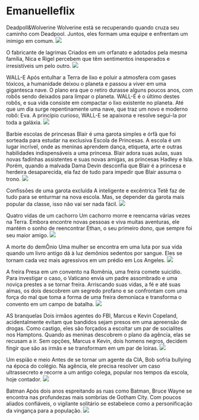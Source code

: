 # Emanuelleflix

Deadpoll&Wolverine
Wolverine está se recuperando quando cruza seu caminho com Deadpool. Juntos, eles formam uma equipe e enfrentam um inimigo em comum.
![](https://media1.tenor.com/m/2gwxR8fkTDcAAAAd/deadpool-and-wolverine-wolverine.gif)

O fabricante de lagrimas
Criados em um orfanato e adotados pela mesma família, Nica e Rigel percebem que têm sentimentos inesperados e irresistíveis um pelo outro.
![](https://media1.tenor.com/m/RBLn_U3do98AAAAd/queen-of-tears.gif)

WALL-E 
Após entulhar a Terra de lixo e poluir a atmosfera com gases tóxicos, a humanidade deixou o planeta e passou a viver em uma gigantesca nave. O plano era que o retiro durasse alguns poucos anos, com robôs sendo deixados para limpar o planeta. WALL-E é o último destes robôs, e sua vida consiste em compactar o lixo existente no planeta. Até que um dia surge repentinamente uma nave, que traz um novo e moderno robô: Eva. A princípio curioso, WALL-E se apaixona e resolve segui-la por toda a galáxia.
![](https://media1.tenor.com/m/ujtysPw05X8AAAAd/wall-e-waving.gif)

Barbie escolas de princesas
Blair é uma garota simples e órfã que foi sorteada para estudar na exclusiva Escola de Princesas. A escola é um lugar incrível, onde as meninas aprendem dança, etiqueta, arte e outras habilidades indispensáveis a uma princesa. Blair adora suas aulas, suas novas fadinhas assistentes e suas novas amigas, as princesas Hadley e Isla. Porém, quando a malvada Dama Devin desconfia que Blair é a princesa e herdeira desaparecida, ela faz de tudo para impedir que Blair assuma o trono.
![](https://media1.tenor.com/m/xWUCXFfTRt4AAAAd/barbie-princess-charm-school-blair-willows.gif)

Confissões de uma garota excluída
A inteligente e excêntrica Tetê faz de tudo para se enturmar na nova escola. Mas, se depender da garota mais popular da classe, isso não vai ser nada fácil.
![](https://media1.tenor.com/m/f9vba-FuTywAAAAd/excluida-bliss.gif)

Quatro vidas de um cachorro
Um cachorro morre e reencarna várias vezes na Terra. Embora encontre novas pessoas e viva muitas aventuras, ele mantém o sonho de reencontrar Ethan, o seu primeiro dono, que sempre foi seu maior amigo.
![](https://media1.tenor.com/m/W646gL_x0zAAAAAd/dog-mans-best-friend.gif)

A morte do demÔnio
Uma mulher se encontra em uma luta por sua vida quando um livro antigo dá à luz demônios sedentos por sangue. Eles se tornam cada vez mais agressivos em um prédio em Los Angeles.
![](https://media1.tenor.com/m/_NcBuTYrTmUAAAAd/mommys-with-the-maggots-with-the-maggots-now.gif)

A freira
Presa em um convento na Romênia, uma freira comete suicídio. Para investigar o caso, o Vaticano envia um padre assombrado e uma noviça prestes a se tornar freira. Arriscando suas vidas, a fé e até suas almas, os dois descobrem um segredo profano e se confrontam com uma força do mal que toma a forma de uma freira demoníaca e transforma o convento em um campo de batalha.
![](https://media1.tenor.com/m/5WP8NKBeAM4AAAAC/the-nun-valak.gif)

AS branquelas
Dois irmãos agentes do FBI, Marcus e Kevin Copeland, acidentalmente evitam que bandidos sejam presos em uma apreensão de drogas. Como castigo, eles são forçados a escoltar um par de socialites nos Hamptons. Quando as meninas descobrem o plano da agência, elas se recusam a ir. Sem opções, Marcus e Kevin, dois homens negros, decidem fingir que são as irmãs e se transformam em um par de loiras.
![](https://media1.tenor.com/m/qEQOUEuBk2AAAAAd/burn-white-chicks.gif)

Um espião e meio
Antes de se tornar um agente da CIA, Bob sofria bullying na época do colégio. Na agência, ele precisa resolver um caso ultrassecreto e recorre a um antigo colega, popular nos tempos da escola, hoje contador.
![](https://media1.tenor.com/m/UeLKpEwZm9EAAAAd/central-intelligence-kevin-hart.gif)

Batman 
Após dois anos espreitando as ruas como Batman, Bruce Wayne se encontra nas profundezas mais sombrias de Gotham City. Com poucos aliados confiáveis, o vigilante solitário se estabelece como a personificação da vingança para a população.
![](https://media1.tenor.com/m/yWFnaCMWn6oAAAAd/batman-cape.gif)











